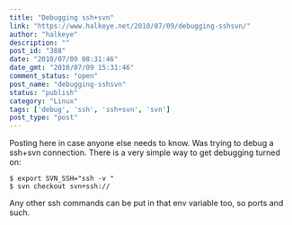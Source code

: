 ```yaml
---
title: "Debugging ssh+svn"
link: "https://www.halkeye.net/2010/07/09/debugging-sshsvn/"
author: "halkeye"
description: ""
post_id: "388"
date: "2010/07/09 08:31:46"
date_gmt: "2010/07/09 15:31:46"
comment_status: "open"
post_name: "debugging-sshsvn"
status: "publish"
category: "Linux"
tags: ['debug', 'ssh', 'ssh+svn', 'svn']
post_type: "post"
---
```


Posting here in case anyone else needs to know. Was trying to debug a ssh+svn connection. There is a very simple way to get debugging turned on: 
    
    
    $ export SVN_SSH="ssh -v "
    $ svn checkout svn+ssh://

Any other ssh commands can be put in that env variable too, so ports and such.